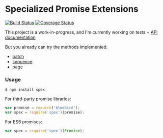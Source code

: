 # Specialized Promise Extensions

[![Build Status](https://travis-ci.org/vitaly-t/spex.svg?branch=master)](https://travis-ci.org/vitaly-t/spex)
[![Coverage Status](https://coveralls.io/repos/vitaly-t/spex/badge.svg?branch=master)](https://coveralls.io/r/vitaly-t/spex?branch=master)

This project is a work-in-progress, and I'm currently working on tests + [API documentation](API/index.md)

But you already can try the methods implemented:
* [batch]
* [sequence]
* [page]

### Usage

```
$ npm install spex
```
For third-party promise libraries:
```javascript
var promise = require('bluebird');
var spex = require('spex')(promise);
```
For ES6 promises:
```javascript
var spex = require('spex')(Promise);
```

[batch]:API/batch.md
[page]:API/page.md
[sequence]:API/sequence.md
